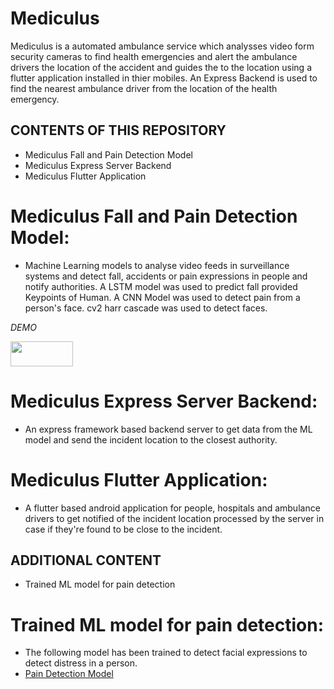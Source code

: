 # Mediculus
Mediculus is a automated ambulance service which analysses video form security cameras to find health emergencies and alert the ambulance drivers the location of the accident and guides the to the location using a flutter application installed in thier mobiles. An Express Backend is used to find the nearest ambulance driver from the location of the health emergency. 

CONTENTS OF THIS REPOSITORY
---------------------

- Mediculus Fall and Pain Detection Model
- Mediculus Express Server Backend
- Mediculus Flutter Application

# Mediculus Fall and Pain Detection Model:

* Machine Learning models to analyse video feeds in surveillance systems and detect fall, accidents or pain expressions in people and notify authorities. A LSTM model was used to predict fall provided Keypoints of Human. A CNN Model was used to detect pain from a person's face. cv2 harr cascade was used to detect faces.

<i> DEMO </i>


<img src="https://user-images.githubusercontent.com/54630055/152993370-3f22422a-b603-4b34-89f4-c001fba762e9.gif" width="100" height="40" />

# Mediculus Express Server Backend:

* An express framework based backend server to get data from the ML model and send the incident location to the closest authority.

# Mediculus Flutter Application:

* A flutter based android application for people, hospitals and ambulance drivers to get notified of the incident location processed by the server in case if they're found to be close to the incident.


ADDITIONAL CONTENT
------------------

* Trained ML model for pain detection

# Trained ML model for pain detection:

* The following model has been trained to detect facial expressions to detect distress in a person.
* [Pain Detection Model](https://amritavishwavidyapeetham-my.sharepoint.com/:u:/g/personal/cb_en_u4cse19302_cb_students_amrita_edu/EQ6fdiQduZ9AncJTRkrFK_kBbyeUNvZg_hXBfJZ8o-LFcQ?e=ZFnEVD)

